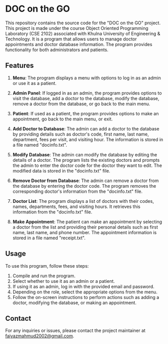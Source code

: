 # DOC on the GO

This repository contains the source code for the "DOC on the GO" project. This project is made under the course Object Oriented Programming Laboratory (CSE 2102) associated with Khulna University of Engineering & Technology. It is a program that allows users to manage doctor appointments and doctor database information. The program provides functionality for both administrators and patients.

## Features

1. **Menu**: The program displays a menu with options to log in as an admin or use it as a patient.

2. **Admin Panel**: If logged in as an admin, the program provides options to visit the database, add a doctor to the database, modify the database, remove a doctor from the database, or go back to the main menu.

3. **Patient**: If used as a patient, the program provides options to make an appointment, go back to the main menu, or exit.

4. **Add Doctor to Database**: The admin can add a doctor to the database by providing details such as doctor's code, first name, last name, department, fees per visit, and visiting hour. The information is stored in a file named "docinfo.txt".

5. **Modify Database**: The admin can modify the database by editing the details of a doctor. The program lists the existing doctors and prompts the admin to enter the doctor code for the doctor they want to edit. The modified data is stored in the "docinfo.txt" file.

6. **Remove Doctor from Database**: The admin can remove a doctor from the database by entering the doctor code. The program removes the corresponding doctor's information from the "docinfo.txt" file.

7. **Doctor List**: The program displays a list of doctors with their codes, names, departments, fees, and visiting hours. It retrieves this information from the "docinfo.txt" file.

8. **Make Appointment**: The patient can make an appointment by selecting a doctor from the list and providing their personal details such as first name, last name, and phone number. The appointment information is stored in a file named "receipt.txt".

## Usage

To use this program, follow these steps:

1. Compile and run the program.
2. Select whether to use it as an admin or a patient.
3. If using it as an admin, log in with the provided email and password.
4. Depending on the role, select the appropriate options from the menu.
5. Follow the on-screen instructions to perform actions such as adding a doctor, modifying the database, or making an appointment.

## Contact

For any inquiries or issues, please contact the project maintainer at [faiyazmahmud2002@gmail.com](mailto:faiyazmahmud2002@gmail.com).
